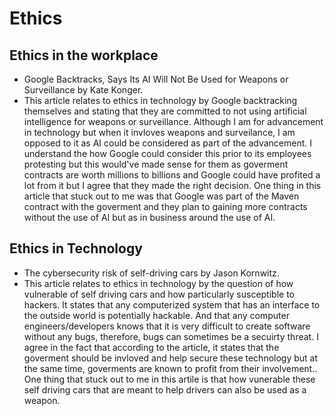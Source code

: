 # Ethics

## Ethics in the workplace 
- Google Backtracks, Says Its AI Will Not Be Used for Weapons or Surveillance by Kate Konger.
- This article relates to ethics in technology by Google backtracking themselves and stating that they are committed to not using artificial intelligence for weapons or surveillance. Although I am for advancement in technology but when it invloves weapons and surveilance, I am opposed to it as AI could be considered as part of the advancement. I understand the how Google could consider this prior to its employees protesting but this would've made sense for them as goverment contracts are worth millions to billions and Google could have profited a lot from it but I agree that they made the right decision. 
One thing in this article that stuck out to me was that Google was part of the Maven contract with the goverment and they plan to gaining more contracts without the use of AI but as in business around the use of AI. 

## Ethics in Technology
- The cybersecurity risk of self-driving cars by Jason Kornwitz.
- This article relates to ethics in technology by the question of how vulnerable of self driving cars and how particularly susceptible to hackers.
It states that any computerized system that has an interface to the outside world is potentially hackable. And that any computer engineers/developers knows that it is very difficult to create software without any bugs, therefore, bugs can sometimes be a secuirty threat.
I agree in the fact that according to the article, it states that the goverment should be invloved and help secure these technology but at the same time, goverments are known to profit from their involvement..
One thing that stuck out to me in this artile is that how vunerable these self driving cars that are meant to help drivers can also be used as a weapon. 

